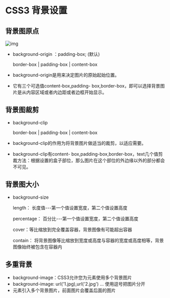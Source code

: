 # CSS3 背景设置

## 背景图原点

![img](https://tva1.sinaimg.cn/large/007S8ZIlgy1gg2niy4hdcj30dj088t8s.jpg)

- background-origin ：padding-box; (默认)

  border-box | padding-box | content-box

- background-origin是用来决定图片的原始起始位置。

- 它有三个可选值content-box,padding- box,border-box，即可以选择背景图片是从内容区域或者内边距或者边框开始显示。

## 背景图裁剪

- background-clip

  border-box | padding-box | content-box

- background-clip的作用为将背景图片做适当的裁剪，以适应需要。

- background-clip有content- box,padding-box,border-box，text几个值剪裁方法：根据设置的盒子部位，那么图片在这个部位的外边缘以外的部分都会不可见。

## 背景图大小

- background-size

  length： 长度值---第一个值设置宽度，第二个值设置高度

  percentage： 百分比---第一个值设置宽度，第二个值设置高度

  cover：等比缩放到完全覆盖容器，背景图像有可能超出容器

  contain： 将背景图像等比缩放到宽度或高度与容器的宽度或高度相等，背景图像始终被包含在容器内

## 多重背景

- background-image：CSS3允许您为元素使用多个背景图片
- background-image: url('1.jpg),url('2.jpg') ... 使用逗号把图片分开
- 元素引入多个背景图片，前面图片会覆盖后面的图片